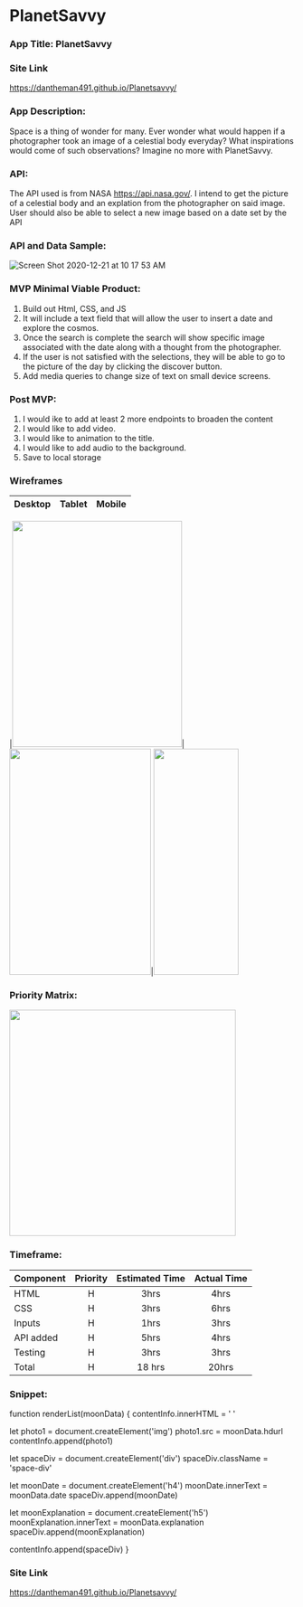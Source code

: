 # PlanetSavvy


### App Title: PlanetSavvy

### Site Link
https://dantheman491.github.io/Planetsavvy/

### App Description:

Space is a thing of wonder for many. Ever wonder what would happen if a photographer took an image of a celestial body everyday? What inspirations would come of such observations? Imagine no more with PlanetSavvy. 

### API: 
The API used is from NASA https://api.nasa.gov/. I intend to get the picture of a celestial body and an explation from the photographer on said image. User should also be able to select a new image based on a date set by the API

### API and Data Sample: 
![Screen Shot 2020-12-21 at 10 17 53 AM](https://user-images.githubusercontent.com/22455354/102803794-d1d4e080-4386-11eb-88a3-1bde7a890393.png)

### MVP Minimal Viable Product: 
1. Build out Html, CSS, and JS
2. It will include a text field that will allow the user to insert a date and explore the cosmos.
3. Once the search is complete the search will show specific image associated with the date along with a thought from the photographer.
4. If the user is not satisfied with the selections, they will be able to go to the picture of the day by clicking the discover button.
5. Add media queries to change size of text on small device screens.


### Post MVP: 
1. I would ike to add at least 2 more endpoints to broaden the content 
2. I would like to add video.
3. I would like to animation to the title. 
4. I would like to add audio to the background. 
5. Save to local storage


### Wireframes


|         Desktop          |            Tablet            |               Mobile            |
| -------------------------| -----------------------------| --------------------------------|

|<img src="https://user-images.githubusercontent.com/22455354/102790153-0ccd1900-4373-11eb-9bd5-ac2209ce4477.png" width="300" height="400">|<img src="https://user-images.githubusercontent.com/22455354/102790414-659cb180-4373-11eb-8401-39e8c7fe628c.png" width="250" height="400">|<img src="https://user-images.githubusercontent.com/22455354/102790422-69303880-4373-11eb-862a-35da9a571446.png" width="150" height="400"> 


### Priority Matrix:

<img src="https://user-images.githubusercontent.com/22455354/102794718-c333fc80-4379-11eb-8a3c-1c8d51663abc.jpg" width="400" height="400">


### Timeframe:

 Component | Priority | Estimated Time |  Actual Time |
| --- | :---: |  :---: | :---: |
| HTML | H | 3hrs| 4hrs|
| CSS | H | 3hrs | 6hrs|
| Inputs | H | 1hrs| 3hrs|
| API added | H | 5hrs|4hrs |
| Testing | H | 3hrs|3hrs|
| Total | H |18 hrs| 20hrs |
 
### Snippet: 

  function renderList(moonData) {
  contentInfo.innerHTML = ' '


  let photo1 = document.createElement('img')
  photo1.src = moonData.hdurl
  contentInfo.append(photo1)

  let spaceDiv = document.createElement('div')
  spaceDiv.className = 'space-div'

  let moonDate = document.createElement('h4')
  moonDate.innerText = moonData.date
  spaceDiv.append(moonDate)

  let moonExplanation = document.createElement('h5')
  moonExplanation.innerText = moonData.explanation
  spaceDiv.append(moonExplanation)

  contentInfo.append(spaceDiv)
}
### Site Link
https://dantheman491.github.io/Planetsavvy/
